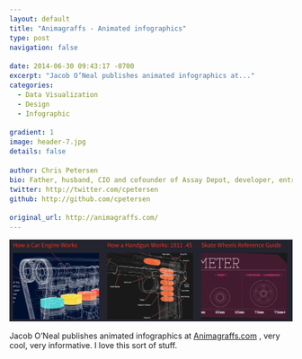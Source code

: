 ```yaml
---
layout: default
title: "Animagraffs - Animated infographics"
type: post
navigation: false

date: 2014-06-30 09:43:17 -0700
excerpt: "Jacob O’Neal publishes animated infographics at..."
categories:
  - Data Visualization
  - Design
  - Infographic

gradient: 1
image: header-7.jpg
details: false

author: Chris Petersen
bio: Father, husband, CIO and cofounder of Assay Depot, developer, entrepreneur and technologist.
twitter: http://twitter.com/cpetersen
github: http://github.com/cpetersen

original_url: http://animagraffs.com/
---
```



  ![2f5e136de5463ae02408a99c43dfcea8.png](/assets/import/2f5e136de5463ae02408a99c43dfcea8.png)  

 Jacob O’Neal publishes animated infographics at  [Animagraffs.com](http://animagraffs.com) , very cool, very informative. I love this sort of stuff. 

 
